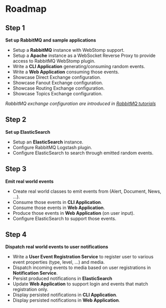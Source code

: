 Roadmap
=======

Step 1
------

**Set up RabbitMQ and sample applications**

- Setup a **RabbitMQ** instance with WebStomp support.
- Setup a **Apache** instance as a WebSocket Reverse Proxy to provide access to RabbitMQ WebStomp plugin.
- Write a **CLI Application** generating/consuming random events.
- Write a **Web Application** consuming those events.
- Showcase Direct Exchange configuration.
- Showcase Fanout Exchange configuration.
- Showcase Routing Exchange configuration.
- Showcase Topics Exchange configuration.

*RabbitMQ exchange configuration are introduced in [RabbitMQ tutorials](https://www.rabbitmq.com/tutorials/)*

Step 2
------

**Set up ElasticSearch**

- Setup an **ElasticSearch** instance. 
- Configure RabbitMQ Logstash plugin.
- Configure ElasticSearch to search through emitted random events.

Step 3
------

**Emit real world events**

- Create real world classes to emit events from (Alert, Document, News, ...).
- Consume those events in **CLI Application**. 
- Consume those events in **Web Application**.
- Produce those events in **Web Application** (on user input).
- Configure ElasticSearch to support those events.

Step 4
------

**Dispatch real world events to user notifications**

- Write a **User Event Registration Service** to register user to various event properties (type, level, ...) and 
media.
- Dispatch incoming events to media based on user registrations in **Notification Service**.
- Persist produced notifications in **ElasticSearch**
- Update **Web Application** to support login and events that match registration only.
- Display persisted notifications in **CLI Application**.
- Display persisted notifications in **Web Application**.
